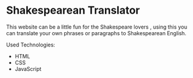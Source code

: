 # Shakespearean Translator
 
 This website can be a little fun for the Shakespeare lovers , using this you can translate your own phrases or paragraphs to Shakespearean English.

 Used Technologies:
 * HTML
 * CSS
 * JavaScript
